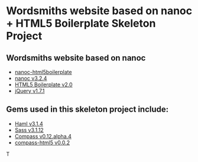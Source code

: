 Wordsmiths website based on nanoc + HTML5 Boilerplate Skeleton Project
===

## Wordsmiths website based on nanoc

- [nanoc-html5boilerplate](https://github.com/jingoro/nanoc-html5boilerplate)
- [nanoc v3.2.4](http://nanoc.stoneship.org/)
- [HTML5 Boilerplate v2.0](http://html5boilerplate.com/)
- [jQuery v1.7.1](http://jquery.com/)

## Gems used in this skeleton project include:

- [Haml v3.1.4](http://haml-lang.com/)
- [Sass v3.1.12](http://sass-lang.com/)
- [Compass v0.12.alpha.4](http://compass-style.org/)
- [compass-html5 v0.0.2](https://github.com/sporkd/compass-h5bp)

T